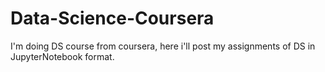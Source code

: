 # Data-Science-Coursera
I'm doing DS course from coursera, here i'll post my assignments of DS in JupyterNotebook format.

